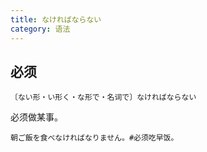 ```yaml
---
title: なければならない
category: 语法
---
```


## 必须

`〔ない形・い形く・な形で・名词で〕なければならない`

必须做某事。

```example
朝ご飯を食べなければなりません。#必须吃早饭。
```
